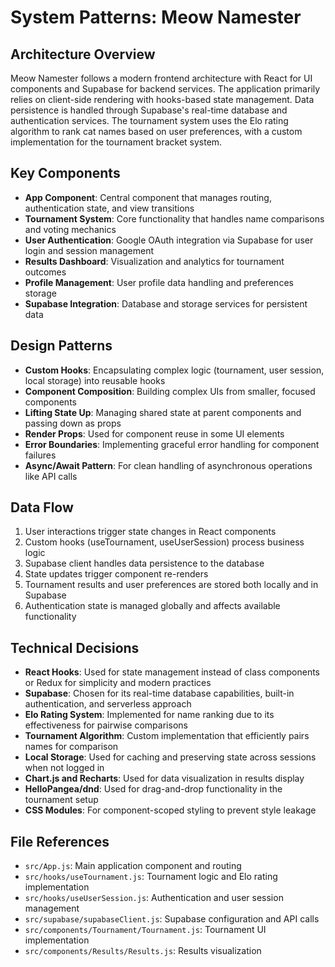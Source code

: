 # System Patterns: Meow Namester

## Architecture Overview
Meow Namester follows a modern frontend architecture with React for UI components and Supabase for backend services. The application primarily relies on client-side rendering with hooks-based state management. Data persistence is handled through Supabase's real-time database and authentication services. The tournament system uses the Elo rating algorithm to rank cat names based on user preferences, with a custom implementation for the tournament bracket system.

## Key Components
- **App Component**: Central component that manages routing, authentication state, and view transitions
- **Tournament System**: Core functionality that handles name comparisons and voting mechanics
- **User Authentication**: Google OAuth integration via Supabase for user login and session management
- **Results Dashboard**: Visualization and analytics for tournament outcomes
- **Profile Management**: User profile data handling and preferences storage
- **Supabase Integration**: Database and storage services for persistent data

## Design Patterns
- **Custom Hooks**: Encapsulating complex logic (tournament, user session, local storage) into reusable hooks
- **Component Composition**: Building complex UIs from smaller, focused components
- **Lifting State Up**: Managing shared state at parent components and passing down as props
- **Render Props**: Used for component reuse in some UI elements
- **Error Boundaries**: Implementing graceful error handling for component failures
- **Async/Await Pattern**: For clean handling of asynchronous operations like API calls

## Data Flow
1. User interactions trigger state changes in React components
2. Custom hooks (useTournament, useUserSession) process business logic
3. Supabase client handles data persistence to the database
4. State updates trigger component re-renders
5. Tournament results and user preferences are stored both locally and in Supabase
6. Authentication state is managed globally and affects available functionality

## Technical Decisions
- **React Hooks**: Used for state management instead of class components or Redux for simplicity and modern practices
- **Supabase**: Chosen for its real-time database capabilities, built-in authentication, and serverless approach
- **Elo Rating System**: Implemented for name ranking due to its effectiveness for pairwise comparisons
- **Tournament Algorithm**: Custom implementation that efficiently pairs names for comparison
- **Local Storage**: Used for caching and preserving state across sessions when not logged in
- **Chart.js and Recharts**: Used for data visualization in results display
- **HelloPangea/dnd**: Used for drag-and-drop functionality in the tournament setup
- **CSS Modules**: For component-scoped styling to prevent style leakage

## File References
- `src/App.js`: Main application component and routing
- `src/hooks/useTournament.js`: Tournament logic and Elo rating implementation
- `src/hooks/useUserSession.js`: Authentication and user session management
- `src/supabase/supabaseClient.js`: Supabase configuration and API calls
- `src/components/Tournament/Tournament.js`: Tournament UI implementation
- `src/components/Results/Results.js`: Results visualization 
